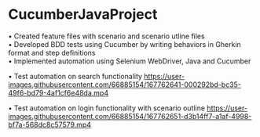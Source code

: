 # CucumberJavaProject
•	Created feature files with scenario and scenario utline files <br>
•	Developed BDD tests using Cucumber by writing behaviors in Gherkin format and step definitions <br>
•	Implemented automation using Selenium WebDriver, Java and Cucumber <br>

• Test automation on search functionality
https://user-images.githubusercontent.com/66885154/167762641-000292bd-bc35-49f6-bd79-4af1cf6e48da.mp4


• Test automation on login functionality with scenario outline
https://user-images.githubusercontent.com/66885154/167762651-d3b14ff7-a1af-4998-bf7a-568dc8c57579.mp4


